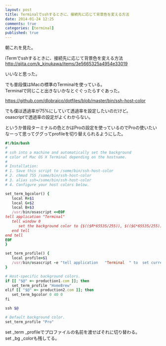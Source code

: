 ```yaml
---
layout: post
title: Terminalでsshするときに、接続先に応じて背景色を変える方法
date: 2014-01-24 12:25
comments: true
categories: [terminal]
published: true
---
```




朝これを見た。  
  
iTermでsshするときに、接続先に応じて背景色を変える方法  
<http://qiita.com/k_kinukawa/items/3e5665325a4954e33019>  
  
いいなと思った。  
  
でも普段僕はMacの標準のTerminalを使っている。  
Terminalで同じこと出きないかなとぐぐったらすぐあった。  
  
<https://github.com/dlobraico/dotfiles/blob/master/bin/ssh-host-color>  
  
でも僕は透過率が75%にしていて透過率を設定したいのだけど。  
osascriptで透過率の設定がよくわからない。  
  
というか普段ターミナルの色とかはProの設定を使っているのでProの使いたいなーって思ってググってprofileを切り替えられるようにした。  
  
  

``` ruby
#!/bin/bash
#
# ssh into a machine and automatically set the background
# color of Mac OS X Terminal depending on the hostname.
#
# Installation:
# 1. Save this script to /some/bin/ssh-host-color
# 2. chmod 755 /some/bin/ssh-host-color
# 3. alias ssh=/some/bin/ssh-host-color
# 4. Configure your host colors below.

set_term_bgcolor() {
   local R=$1
   local G=$2
   local B=$3
   /usr/bin/osascript <<EOF
tell application "Terminal"
   tell window 0
      set the background color to {$(($R*65535/255)), $(($G*65535/255)), $(($B*65535/255)), 32767}
   end tell
end tell
EOF
}

set_term_profile() {
   local profile=$1
   /usr/bin/osascript -e "tell application   "Terminal  " to  set current settings of first window to settings set   "$profile  ""
}

# Host-specific background colors.
if [[ "$@" =~ production1.com ]]; then
   set_term_profile "HomeBrew"
elif [[ "$@" =~ production2.com ]]; then
   set_term_bgcolor 0 40 0
fi

ssh $@

# Default background color.
set_term_profile "Pro"
```

  
set  _term  _profileでプロファイルの名前を渡せばそれに切り替わる。  
set  _bg  _colorも残してる。


